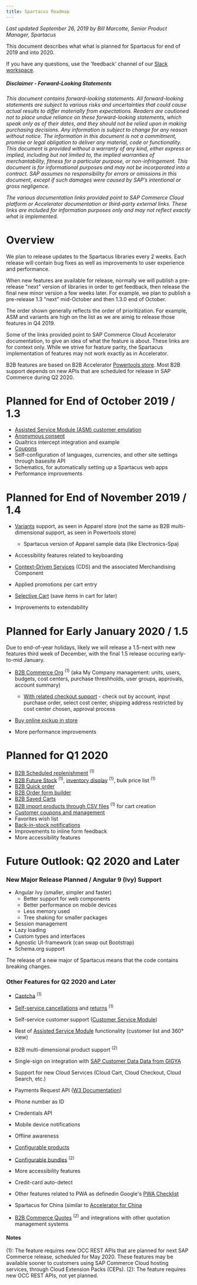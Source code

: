 ```yaml
---
title: Spartacus Roadmap
---
```


*Last updated September 26, 2019 by Bill Marcotte, Senior Product Manager, Spartacus*

This document describes what what is planned for Spartacus for end of 2019 and into 2020.

If you have any questions, use the 'feedback' channel of our [Slack workspace](https://join.slack.com/t/spartacus-storefront/shared_invite/enQtNDM1OTI3OTMwNjU5LTRiNTFkMDJlZjRmYTBlY2QzZTM3YWNlYzJkYmEwZDY2MjM0MmIyYzdhYmQwZDMwZjg2YTAwOGFjNDBhZDYyNzE). 




##### *Disclaimer - Forward-Looking Statements*

*This document contains forward-looking statements. All forward-looking statements are subject to various risks and uncertainties that could cause actual results to differ materially from expectations. Readers are cautioned not to place undue reliance on these forward-looking statements, which speak only as of their dates, and they should not be relied upon in making purchasing decisions. Any information is subject to change for any reason without notice. The information in this document is not a commitment, promise or legal obligation to deliver any material, code or functionality.  This document is provided without a warranty of any kind, either express or implied, including but not limited to, the implied warranties of merchantability, fitness for a particular purpose, or non-infringement. This document is for informational purposes and may not be incorporated into a contract. SAP assumes no responsibility for errors or omissions in this document, except if such damages were caused by SAP’s intentional or gross negligence.*

*The various documentation links provided point to SAP Commerce Cloud platform or Accelerator documentation or third-party external links. These links are included for information purposes only and may not reflect exactly what is implemented.*



# Overview

We plan to release updates to the Spartacus libraries every 2 weeks. Each release will contain bug fixes as well as improvements to user experience and performance. 

When new features are available for release, normally we will publish a pre-release "next" version of libraries in order to get feedback, then release the final new minor version a few weeks later. For example, we plan to publish a pre-release 1.3 "next" mid-October and then 1.3.0 end of October.

The order shown generally reflects the order of prioritization. For example, ASM and variants are high on the list as we are aimig to release those features in Q4 2019.

Some of the links provided point to SAP Commerce Cloud Accelerator documentation, to give an idea of what the feature is about. These links are for context only. While we strive for feature parity, the Spartacus implementation of features may not work exactly as in Accelerator.

B2B features are based on B2B Accelerator [Powertools store](https://help.sap.com/viewer/4c33bf189ab9409e84e589295c36d96e/1905/en-US/417df297eb39466288dd904e8acc426f.html). Most B2B support depends on new APIs that are scheduled for release in SAP Commerce during Q2 2020.



# Planned for End of October 2019 / 1.3

- [Assisted Service Module (ASM) customer emulation](https://help.sap.com/viewer/9d346683b0084da2938be8a285c0c27a/1905/en-US/8b571515866910148fc18b9e59d3e084.html)
- [Anonymous consent](https://help.sap.com/viewer/9d346683b0084da2938be8a285c0c27a/1905/en-US/a9f387f70d484c19971aca001dc71bc5.html)
- Qualtrics intercept integration and example
- [Coupons](https://help.sap.com/viewer/9d346683b0084da2938be8a285c0c27a/1905/en-US/02a8521eb67b4866a632a1a5e79037e3.html?q=coupons)
- Self-configuration of languages, currencies, and other site settings through basesite API
- Schematics, for automatically setting up a Spartacus web apps
- Performance improvements

  

# Planned for End of November 2019 / 1.4

- [Variants](https://help.sap.com/viewer/d0224eca81e249cb821f2cdf45a82ace/1905/en-US/8c143a2d8669101485208999541c383b.html) support, as seen in Apparel store (not the same as B2B multi-dimensional support, as seen in Powertools store)

  - Spartacus version of Apparel sample data (like Electronics-Spa)

- Accessibility features related to keyboarding

- [Context-Driven Services](https://help.sap.com/viewer/product/CONTEXT-DRIVEN_SERVICES/SHIP/en-US) (CDS) and the associated Merchandising Component

- Applied promotions per cart entry

- [Selective Cart](https://help.sap.com/viewer/4c33bf189ab9409e84e589295c36d96e/1905/en-US/58837af020d346df84773bd2ea75fd69.html) (save items in cart for later)

- Improvements to extendability

  

# Planned for Early January 2020 / 1.5

Due to end-of-year holidays, likely we will release a 1.5-next with new features third week of December, with the final 1.5 release occuring early-to-mid January.

- [B2B Commerce Org](https://help.sap.com/viewer/4c33bf189ab9409e84e589295c36d96e/1905/en-US/8ac27d4d86691014a47588e9126fdf21.html?q=commerce%20org%20my%20company) <sup>(1)</sup> (aka My Company management: units, users, budgets, cost centers, purchase threshholds, user groups, approvals, account summary) 
  
  - [With related checkout support](https://help.sap.com/viewer/4c33bf189ab9409e84e589295c36d96e/1905/en-US/8ac2500f8669101493e69e1392b970fd.html) - check out by account, input purchase order, select cost center, shipping address restricted by cost center chosen, approval process
  
- [Buy online pickup in store](https://help.sap.com/viewer/4c33bf189ab9409e84e589295c36d96e/1905/en-US/8ae75e2086691014a64bf7cdd7ed5fd6.html)

- More performance improvements 

  

# Planned for Q1 2020

- [B2B Scheduled replenishment](https://help.sap.com/viewer/9d346683b0084da2938be8a285c0c27a/1905/en-US/8c3aa31e86691014a3c085a0e9186e0c.html) <sup>(1)</sup>
- [B2B Future Stock](https://help.sap.com/viewer/4c33bf189ab9409e84e589295c36d96e/1905/en-US/8ac331e086691014bfdb96ba9faf7c86.html) <sup>(1)</sup>, [inventory display](https://help.sap.com/viewer/4c33bf189ab9409e84e589295c36d96e/1905/en-US/8ac35e1d866910148876ef95adde0c60.html) <sup>(1)</sup>, bulk price list <sup>(1)</sup>
- [B2B Quick order](https://help.sap.com/viewer/4c33bf189ab9409e84e589295c36d96e/1905/en-US/caf95981aa174660b3faf839a9dddbef.html)
- [B2B Order form builder](https://help.sap.com/viewer/4c33bf189ab9409e84e589295c36d96e/1905/en-US/8ac1a3d586691014911dd58c04389cc3.html)
- [B2B Saved Carts](https://help.sap.com/viewer/9d346683b0084da2938be8a285c0c27a/1905/en-US/4d094e78a5494963b2d66148167f0553.html)
- [B2B import products through CSV files](https://help.sap.com/viewer/4c33bf189ab9409e84e589295c36d96e/1905/en-US/1a13b9c4f0fb4367a14006f77f479c86.html) <sup>(1)</sup> for cart creation
- [Customer coupons and management](https://help.sap.com/viewer/4c33bf189ab9409e84e589295c36d96e/1905/en-US/7f8304a85bf24db0bfc5cf3b057ae322.html)
- Favorites wish list
- [Back-in-stock notifications](https://help.sap.com/viewer/4c33bf189ab9409e84e589295c36d96e/1905/en-US/2ad0f5f1bbcc47dfbba4f5cd7c6394c1.html)
- Improvements to inline form feedback
- More accessibility features

  

# Future Outlook: Q2 2020 and Later

### New Major Release Planned / Angular 9 (Ivy) Support

- Angular Ivy (smaller, simpler and faster)
  - Better support for web components
  - Better performance on mobile devices
  - Less memory used
  - Tree shaking for smaller packages
- Session management
- Lazy loading
- Custom types and interfaces
- Agnostic UI-framework (can swap out Bootstrap)
- Schema.org support

The release of a new major of Spartacus means that the code contains breaking changes. 

  

### Other Features for Q2 2020 and Later

- [Captcha](https://help.sap.com/viewer/4c33bf189ab9409e84e589295c36d96e/1905/en-US/8ac8663086691014ab34b77436f85412.html) <sup>(1)</sup>

- [Self-service cancellations](https://help.sap.com/viewer/9d346683b0084da2938be8a285c0c27a/1905/en-US/22e69b8fc4884d5eb58c39b97b3322fb.html) and [returns](https://help.sap.com/viewer/9d346683b0084da2938be8a285c0c27a/1905/en-US/2b6fea0f5f61481f86af205c7c7e9b61.html) <sup>(1)</sup>

- Self-service customer support ([Customer Service Module](https://help.sap.com/viewer/9d346683b0084da2938be8a285c0c27a/1905/en-US/aa039c46e5eb4c7da752afc0e05947e5.html))

- Rest of [Assisted Service Module](https://help.sap.com/viewer/9d346683b0084da2938be8a285c0c27a/1905/en-US/8b571515866910148fc18b9e59d3e084.html) functionality (customer list and 360° view)

- B2B multi-dimensional product support  <sup>(2)</sup>

- Single-sign on integration with [SAP Customer Data Data from GIGYA](https://developers.gigya.com/display/GD/SAP+Commerce+Cloud)

- Support for new Cloud Services (Cloud Cart, Cloud Checkout, Cloud Search, etc.)

- Payments Request API ([W3 Documentation](https://www.w3.org/TR/payment-request/))

- Phone number as ID

- Credentials API

- Mobile device notifications

- Offline awareness

- [Configurable products](https://help.sap.com/viewer/9d346683b0084da2938be8a285c0c27a/1905/en-US/478f616a46f84d668f8cd42c0259cdf0.html)

- [Configurable bundles](https://help.sap.com/viewer/9d346683b0084da2938be8a285c0c27a/1905/en-US/8b6eec0286691014a041e59dc69dc185.html) <sup>(2)</sup>

- More accessibility features

- Credit-card auto-detect

- Other features related to PWA as definedin Google's [PWA Checklist](https://developers.google.com/web/progressive-web-apps/checklist)

- Spartacus for China (similar to [Accelerator for China](https://help.sap.com/viewer/4c33bf189ab9409e84e589295c36d96e/1905/en-US/8b258c36866910148298d20518a62a16.html)

- [B2B Commerce Quotes](https://help.sap.com/viewer/4c33bf189ab9409e84e589295c36d96e/1905/en-US/a795b4722f6942c091ef716c66ddb37d.html) <sup>(2)</sup> and integrations with other quotation management systems  

  

#### Notes

(1): The feature requires new OCC REST APIs that are planned for next SAP Commerce release, scheduled for May 2020. These features may be available sooner to customers using SAP Commerce Cloud hosting services, through Cloud Extension Packs (CEPs).
(2): The feature requires new OCC REST APIs, not yet planned.
